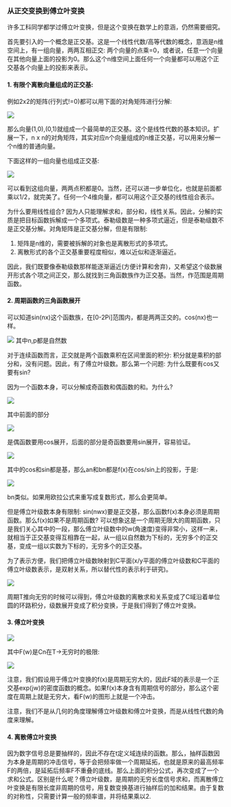 ### 从正交变换到傅立叶变换

许多工科同学都学过傅立叶变换，但是这个变换在数学上的意涵，仍然需要细究。

首先要引入的一个概念是正交基。这是一个线性代数/高等代数的概念，意涵是n维空间上，有一组向量，两两互相正交: 两个向量的点乘=0，或者说，任意一个向量在其他向量上面的投影为0。那么这个n维空间上面任何一个向量都可以用这个正交基各个向量上的投影来表示。

#### 1. 有限个离散向量组成的正交基:
例如2x2的矩阵(行列式!=0)都可以用下面的对角矩阵进行分解:

<img src="https://latex.codecogs.com/gif.latex?%5Cbg_white%20%5Cbegin%7Bbmatrix%7D%201%20%26%200%5C%5C%200%20%26%201%20%5Cend%7Bbmatrix%7D">

那么向量(1,0),(0,1)就组成一个最简单的正交基。这个是线性代数的基本知识。扩展一下，n x n的对角矩阵，其实对应n个向量组成的n维正交基，可以用来分解一个n维的普通向量。

下面这样的一组向量也组成正交基:

<img src="https://latex.codecogs.com/gif.latex?%5Cbg_white%20%5Cbegin%7Bbmatrix%7D%201%20%26%201%20%26%201%20%26%201%5C%5C%201%20%26%201%20%26%20-1%20%26%20-1%20%5C%5C%201%20%26%20-1%20%26%201%20%26%20-1%20%5C%5C%20-1%20%26%201%20%26%201%20%26%20-1%20%5Cend%7Bbmatrix%7D">

可以看到这组向量，两两点积都是0。当然，还可以进一步单位化，也就是前面都乘以1/2，就完美了。任何一个4维向量，都可以用这个正交基的线性组合表示。

为什么要用线性组合? 因为人只能理解求和，部分和，线性关系。因此，分解的实质是把目标函数拆解成一个多项式。泰勒级数是一种多项式逼近，但是泰勒级数不是正交基分解。对角矩阵是正交基分解，但是有限制:

1. 矩阵是n维的，需要被拆解的对象也是离散形式的多项式。
2. 离散形式的各个正交基重要程度相似，难以近似和逐渐逼近。

因此，我们既要像泰勒级数那样能逐渐逼近(方便计算和舍弃)，又希望这个级数展开形式各个项之间正交，那么就找到三角函数族作为正交基。当然，作范围是周期函数。

#### 2. 周期函数的三角函数展开
可以知道sin(nx)这个函数族，在[0-2Pi]范围内，都是两两正交的。cos(nx)也一样。

<img src="https://latex.codecogs.com/gif.latex?%5Cbg_white%20%5Cint_%7B0%7D%5E%7B2%5Cpi%20%7D%20sin%28nx%29sin%28px%29%20dx"> 其中n,p都是自然数

对于连续函数而言，正交就是两个函数乘积在区间里面的积分: 积分就是乘积的部分和，没有问题。因此，有了傅立叶级数。那么第一个问题: 为什么既要有cos又要有sin?

因为一个函数本身，可以分解成奇函数和偶函数的和。为什么?

<img src="https://latex.codecogs.com/gif.latex?%5Cbg_white%20f%28x%29%20%3D%20%5Cfrac%7Bf%28x%29&plus;f%28-x%29%7D%7B2%7D%20&plus;%20%5Cfrac%7Bf%28x%29-f%28-x%29%7D%7B2%7D">

其中前面的部分

<img src="https://latex.codecogs.com/gif.latex?%5Cbg_white%20%5Cfrac%7Bf%28x%29&plus;f%28-x%29%7D%7B2%7D">

是偶函数要用cos展开，后面的部分是奇函数要用sin展开，容易验证。

<img src="https://latex.codecogs.com/gif.latex?%5Cbg_white%20f%28x%29%20%3D%20a_%7B0%7D%20&plus;%5Csum_%7Bn%3D1%7D%5E%7B%5Cinfty%20%7D%28a_%7Bn%7D%20cos%28%20%5Cfrac%7B2%5Cpi%20n%7D%7BT%7D%20x%29%20&plus;%20b_%7Bn%7D%20sin%28%20%5Cfrac%7B2%5Cpi%20n%7D%7BT%7D%20x%29%29">

其中的cos和sin都是基，那么an和bn都是f(x)在cos/sin上的投影，于是:

<img src="https://latex.codecogs.com/gif.latex?%5Cbg_white%20a_%7Bn%7D%3D%5Cint_%7B0%7D%5E%7B2%20%5Cpi%7D%5Cfrac%7Bf%28x%29.%20cos%28%20%5Cfrac%7B2%5Cpi%20n%7D%7BT%7D%20x%29%7D%7Bcos%28%20%5Cfrac%7B2%5Cpi%20n%7D%7BT%7Dx%29.%20cos%28%20%5Cfrac%7B2%5Cpi%20n%7D%7BT%7D%20x%29%7D%20dx">

bn类似。如果用欧拉公式来重写成复数形式，那么会更简单。

但是傅立叶级数本身有限制: sin(nwx)要是正交基，那么函数f(x)本身必须是周期函数。那么f(x)如果不是周期函数? 可以想象这是一个周期无限大的周期函数，只是我们关心其中的一段，那么傅立叶级数中的w(角速度)变得非常小，这样一来，就相当于正交基变得互相靠在一起，从一组以自然数为下标的，无穷多个的正交基，变成一组以实数为下标的，无穷多个的正交基。

为了表示方便，我们把傅立叶级数映射到C平面(x/y平面的傅立叶级数和C平面的傅立叶级数表示，是双射关系，所以替代性的表示利于研究)。

<img src="https://latex.codecogs.com/gif.latex?%5Cbg_white%20f%28x%29%20%3D%20%5Csum_%7B-%5Cinfty%7D%5E%7B%5Cinfty%7D%20C_%7Bn%7D.e%5E%7Bi%20%5Cfrac%7B2%20%5Cpi%20nx%7D%7BT%7D%7D">

周期T推向无穷的时候可以得到，傅立叶级数的离散求和关系变成了C域沿着单位圆的环路积分，级数展开变成了积分变换，于是我们得到了傅立叶变换。

#### 3. 傅立叶变换

<img src="https://latex.codecogs.com/gif.latex?%5Cbg_white%20f%28x%29%20%3D%20%5Cint_%7B-%5Cinfty%7D%5E%7B%5Cinfty%7DF%28w%29%20e%5E%7Biwx%7Ddw">

其中F(w)是Cn在T->无穷时的极限:

<img src="https://latex.codecogs.com/gif.latex?%5Cbg_white%20F%28w%29%20%3D%20%5Clim_%7BT-%3E%5Cinfty%7D%20C_%7Bn%7D%20%3D%20%5Clim_%7BT-%3E%5Cinfty%7D%20%5Cfrac%7B1%7D%7BT%7D%5Cint_%7B0%7D%5E%7BT%7Df%28x%29e%5E%7B-i%20%5Cfrac%7B2%20%5Cpi%20nx%7D%7BT%7D%7Ddx%20%3D%20%5Cfrac%7B1%7D%7B2%20%5Cpi%7D%5Cint_%7B-%5Cinfty%7D%5E%7B%5Cinfty%7Df%28x%29e%5E%7B-iwx%7Ddx">

注意，我们假设用于傅立叶变换的f(x)是周期无穷大的，因此F域的表示是一个正交基exp(jw)的密度函数的概念。如果f(x)本身含有周期信号的部分，那么这个密度在周期上就是无穷大，看F(w)的图形上就是一个冲击。

注意，我们不是从几何的角度理解傅立叶级数和傅立叶变换，而是从线性代数的角度来理解。

#### 4. 离散傅立叶变换
因为数字信号总是要抽样的，因此不存在t定义域连续的函数。那么，抽样函数因为本身是周期的冲击信号，等于会把频率做一个周期延拓，也就是原来的最高频率F的两倍，是延拓后频率F不重叠的底线。那么上面的积分公式，再次变成了一个求和公式。区别是什么呢？傅立叶级数，是周期的无穷长度信号求和，而离散傅立叶变换是有限长度非周期的信号，用复数变换基进行抽样后的加和结果。由于复数的对称性，只需要计算一般的频率谱，并将结果乘以2.

